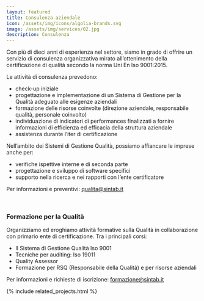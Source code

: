 ```yaml
---
layout: featured
title: Consulenza aziendale
icon: /assets/img/icons/algolia-brands.svg
image: /assets/img/services/02.jpg
description: Consulenza
---
```


<div class="row"><div class="col-md-12"><div class="service-details mb-40"><p>Con pi&ugrave; di dieci anni di esperienza nel settore, siamo in grado di offrire un servizio di consulenza organizzativa mirato all&rsquo;ottenimento della certificazione di qualit&agrave; secondo la norma Uni En Iso 9001:2015.</p><p>Le attivit&agrave; di consulenza prevedono:</p><ul><li>check-up iniziale</li><li>progettazione e implementazione di un Sistema di Gestione per la Qualit&agrave; adeguato alle esigenze aziendali</li><li>formazione delle risorse coinvolte (direzione aziendale, responsabile qualit&agrave;, personale coinvolto)</li><li>individuazione di indicatori di performances finalizzati a fornire informazioni di efficienza ed efficacia della struttura aziendale</li><li>assistenza durante l&rsquo;iter di certificazione</li></ul><p>Nell&rsquo;ambito dei Sistemi di Gestione Qualit&agrave;, possiamo affiancare le imprese anche per:</p><ul><li>verifiche ispettive interne e di seconda parte</li><li>progettazione e sviluppo di software specifici</li><li>supporto nella ricerca e nei rapporti con l&rsquo;ente certificatore</li></ul><p>Per informazioni e preventivi: <a title="Informazioni" target="_blank" rel="noopener noreferrer" href="mailto:qualita@sintab.it">qualita@sintab.it</a></p><p>&nbsp;</p><h3>Formazione per la Qualit&agrave;</h3><p>Organizziamo ed eroghiamo attivit&agrave; formative sulla Qualit&agrave; in collaborazione con primario ente di certificazione. Tra i principali corsi:</p><ul><li>Il Sistema di Gestione Qualit&agrave; Iso 9001</li><li>Tecniche per auditing: Iso 19011</li><li>Quality Assessor</li><li>Formazione per RSQ (Responsabile della Qualit&agrave;) e per risorse aziendali</li></ul><p>Per informazioni e richieste di iscrizione: <a title="Info corsi di formazione Qualità" target="_blank" rel="noopener noreferrer" href="mailto:formazione@sintab.it">formazione@sintab.it</a></p></div></div></div>

{% include related_projects.html %}